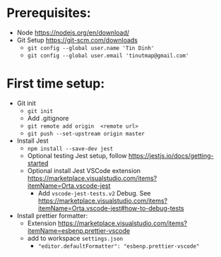 # Prerequisites:

- Node https://nodejs.org/en/download/
- Git Setup https://git-scm.com/downloads
  - `git config --global user.name 'Tin Dinh'`
  - `git config --global user.email 'tinutmap@gmail.com'`

# First time setup:

- Git init
  - `git init`
  - Add .gitignore
  - `git remote add origin  <remote url>`
  - `git push --set-upstream origin master`
- Install Jest
  - `npm install --save-dev jest`
  - Optional testing Jest setup, follow https://jestjs.io/docs/getting-started
  - Optional install Jest VSCode extension https://marketplace.visualstudio.com/items?itemName=Orta.vscode-jest
    - Add `vscode-jest-tests.v2` Debug. See https://marketplace.visualstudio.com/items?itemName=Orta.vscode-jest#how-to-debug-tests
- Install prettier formatter:
  - Extension https://marketplace.visualstudio.com/items?itemName=esbenp.prettier-vscode
  - add to workspace `settings.json`
    - `"editor.defaultFormatter": "esbenp.prettier-vscode"`

